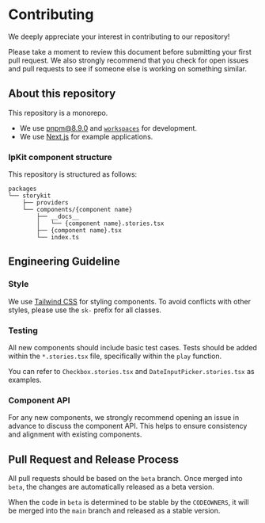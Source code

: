 # Contributing

We deeply appreciate your interest in contributing to our repository!

Please take a moment to review this document before submitting your first pull request. We also strongly recommend that you check for open issues and pull requests to see if someone else is working on something similar.

## About this repository

This repository is a monorepo.

- We use [pnpm@8.9.0](https://pnpm.io) and [`workspaces`](https://pnpm.io/workspaces) for development.
- We use [Next.js](https://nextjs.org/) for example applications.

### IpKit component structure

This repository is structured as follows:

```
packages
└── storykit
    ├── providers
    └── components/{component name}
        ├── __docs__
        │   └── {component name}.stories.tsx
        ├── {component name}.tsx
        └── index.ts
```

## Engineering Guideline

### Style

We use [Tailwind CSS](https://tailwindcss.com/) for styling components. To avoid conflicts with other styles, please use the `sk-` prefix for all classes.

### Testing

All new components should include basic test cases. Tests should be added within the `*.stories.tsx` file, specifically within the `play` function.

You can refer to `Checkbox.stories.tsx` and `DateInputPicker.stories.tsx` as examples.

### Component API

For any new components, we strongly recommend opening an issue in advance to discuss the component API. This helps to ensure consistency and alignment with existing components.

## Pull Request and Release Process

All pull requests should be based on the `beta` branch. Once merged into `beta`, the changes are automatically released as a beta version.

When the code in `beta` is determined to be stable by the `CODEOWNERS`, it will be merged into the `main` branch and released as a stable version.
